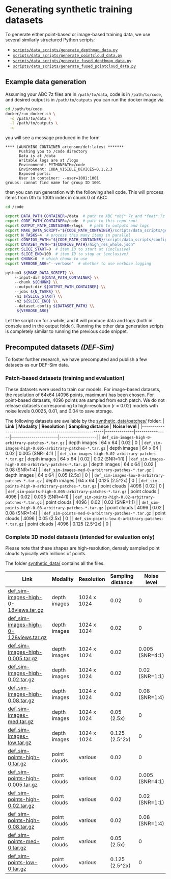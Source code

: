 # Generating synthetic training datasets

To generate either point-based or image-based training data, we use several similarly 
structured Python scripts:
 * [`scripts/data_scripts/generate_depthmap_data.py`](scripts/data_scripts/generate_depthmap_data.py) 
 * [`scripts/data_scripts/generate_pointcloud_data.py`](scripts/data_scripts/generate_pointcloud_data.py) 
* [`scripts/data_scripts/generate_fused_depthmap_data.py`](scripts/data_scripts/generate_fused_depthmap_data.py)
* [`scripts/data_scripts/generate_fused_pointcloud_data.py`](scripts/data_scripts/generate_fused_pointcloud_data.py) 

## Example data generation 

Assuming your ABC 7z files are in `/path/to/data`, 
code is in `/path/to/code`,
and desired output is in `/path/to/outputs`
you can run the docker image via 
```bash
cd /path/to/code
docker/run_docker.sh \
  -d /path/to/data \
  -l /path/to/outputs \
  -u 
```
you will see a message produced in the form
```
**** LAUNCHING CONTAINER artonson/def:latest *******
      Pushing you to /code directory
      Data is at /data
      Writable logs are at /logs
      Environment: PYTHONPATH=/code
      Environment: CUDA_VISIBLE_DEVICES=0,1,2,3
      Exposed ports:
      User in container: --user=1001:1001
groups: cannot find name for group ID 1001
```
then you can run generation with the following shell code. 
This will process items from 0th to 100th index in chunk 0 of ABC:
```bash
cd /code 

export DATA_PATH_CONTAINER=/data  # path to ABC *obj*.7z and *feat*.7z files
export CODE_PATH_CONTAINER=/code  # path to this repo root
export OUTPUT_PATH_CONTAINER=/logs   # path to outputs and logs
export MAKE_DATA_SCRIPT="${CODE_PATH_CONTAINER}/scripts/data_scripts/generate_depthmap_data.py"
export N_TASKS=4  # process this many items in parallel
export CONFIGS_PATH="${CODE_PATH_CONTAINER}/scripts/data_scripts/configs/depthmap_datasets"  # 
export DATASET_PATH="${CONFIGS_PATH}/high_res_whole.json"
export SLICE_START=0  # item ID to start at (inclusive)
export SLICE_END=100  # item ID to stop at (exclusive)
export CHUNK=0  # which chunk to use 
export VERBOSE_ARG="--verbose"  # whether to use verbose logging

python3 ${MAKE_DATA_SCRIPT} \\
    --input-dir ${DATA_PATH_CONTAINER} \\
    --chunk ${CHUNK} \\
    --output-dir ${OUTPUT_PATH_CONTAINER} \\
    --jobs ${N_TASKS} \\
    -n1 ${SLICE_START} \\
    -n2 ${SLICE_END} \\
    --dataset-config ${DATASET_PATH} \\
     ${VERBOSE_ARG}
```
Let the script run for a while, and it will produce 
data and logs (both in console and in the output 
folder). 
Running the other data generation scripts is completely similar
to running the previous code snippet. 


## Precomputed datasets *(DEF-Sim)*

To foster further research, we have precomputed and publish
a few datasets as our DEF-Sim data. 

### Patch-based datasets (training and evaluation)

These datasets were used to train our models. 
For image-based datasets, the resolution of 64x64 (4096 points, maximum) has been chosen. 
For point-based datasets, 4096 points are sampled from each patch. 
We do not release datasets corresponding to high-resolution (r = 0.02)
models with noise levels 0.0025, 0.01, and 0.04 to save storage. 

The following datasets are available by the 
[synthetic_data/patches/](https://www.dropbox.com/scl/fo/o1iwodlqs1ksd0riiymuq/h?dl=0&rlkey=37oc14dg1m5f0jzh6t1prjtbw) folder: 
| **Link**                                                  | **Modality** | **Resolution** | **Sampling distance** | **Noise level**  |
|-----------------------------------------------------------|--------------|----------------|-----------------------|------------------|
| `def_sim-images-high-0-arbitrary-patches-*.tar.gz`        | depth images | 64 x 64        | 0.02                  | 0                |
| `def_sim-images-high-0.005-arbitrary-patches-*.tar.gz`    | depth images | 64 x 64        | 0.02                  | 0.005 (SNR=4:1)  |
| `def_sim-images-high-0.02-arbitrary-patches-*.tar.gz`     | depth images | 64 x 64        | 0.02                  | 0.02 (SNR=1:1)   |
| `def_sim-images-high-0.08-arbitrary-patches-*.tar.gz`     | depth images | 64 x 64        | 0.02                  | 0.08 (SNR=1:4)   |
| `def_sim-images-med-0-arbitrary-patches-*.tar.gz`         | depth images | 64 x 64        | 0.05 (2.5x)           | 0                |
| `def_sim-images-low-0-arbitrary-patches-*.tar.gz`         | depth images | 64 x 64        | 0.125 (2.5^2x)        | 0                |
| `def_sim-points-high-0-arbitrary-patches-*.tar.gz`        | point clouds | 4096           | 0.02                  | 0                |
| `def_sim-points-high-0.005-arbitrary-patches-*.tar.gz`    | point clouds | 4096           | 0.02                  | 0.005 (SNR=4:1)  |
| `def_sim-points-high-0.02-arbitrary-patches-*.tar.gz`     | point clouds | 4096           | 0.02                  | 0.02 (SNR=1:1)   |
| `def_sim-points-high-0.08-arbitrary-patches-*.tar.gz`     | point clouds | 4096           | 0.02                  | 0.08 (SNR=1:4)   |
| `def_sim-points-med-0-arbitrary-patches-*.tar.gz`         | point clouds | 4096           | 0.05 (2.5x)           | 0                |
| `def_sim-points-low-0-arbitrary-patches-*.tar.gz`         | point clouds | 4096           | 0.125 (2.5^2x)        | 0                |

### Complete 3D model datasets (intended for evaluation only)

Please note that these shapes are high-resolution, densely 
sampled point clouds typically with millions of points. 

The folder [synthetic_data/](https://www.dropbox.com/scl/fo/mm9rnirl4l7pxba4h94kt/h?dl=0&rlkey=mfqa8b2lwmh4x7xaact7bat0c)
contains all the files.

| **Link**                                                                                                                    | **Modality** | **Resolution** | **Sampling distance** | **Noise level**  | **Num. views** | **Num. shapes** |
|-----------------------------------------------------------------------------------------------------------------------------|--------------|----------------|-----------------------|------------------|---------------|-----------------|
| [def_sim-images-high-0-18views.tar.gz](https://www.dropbox.com/s/v27gwxm9js3r6p7/def_sim-images-high-0-18views.tar.gz?dl=0) | depth images | 1024 x 1024    | 0.02                  | 0                | 18            | 85              | 
| [def_sim-images-high-0-128views.tar.gz](https://www.dropbox.com/s/2klbt953s684dn1/def_sim-images-high-0-128views.tar.gz?dl=0) | depth images | 1024 x 1024  | 0.02                  | 0                | 128           | 95              |
| [def_sim-images-high-0.005.tar.gz](https://www.dropbox.com/s/6foffi2unaoqtk4/def_sim-images-high-0.005.tar.gz?dl=0)         | depth images | 1024 x 1024    | 0.02                  | 0.005 (SNR=4:1)  | 18            | 87              |
| [def_sim-images-high-0.02.tar.gz](https://www.dropbox.com/s/o19o35zzq12ui49/def_sim-images-high-0.02.tar.gz?dl=0)           | depth images | 1024 x 1024    | 0.02                  | 0.02 (SNR=1:1)   | 18            | 87              |
| [def_sim-images-high-0.08.tar.gz](https://www.dropbox.com/s/cg25f2z7olkayto/def_sim-images-high-0.08.tar.gz?dl=0)           | depth images | 1024 x 1024    | 0.02                  | 0.08 (SNR=1:4)   | 18            | 87              |
| [def_sim-images-med.tar.gz](https://www.dropbox.com/s/ea166q3rmjubw30/def_sim-images-med-0.tar.gz?dl=0)                     | depth images | 1024 x 1024    | 0.05 (2.5x)           | 0                | 18            | 100             |
| [def_sim-images-low.tar.gz](https://www.dropbox.com/s/rnuvw2j2id5ntdf/def_sim-images-low-0.tar.gz?dl=0)                     | depth images | 1024 x 1024    | 0.125 (2.5^2x)        | 0                | 18            | 104             |
| [def_sim-points-high-0.tar.gz](https://www.dropbox.com/s/4tbni1lia1u2rte/def_sim-points-high-0.tar.gz?dl=0)                 | point clouds | various        | 0.02                  | 0                | point patches | 84              |
| [def_sim-points-high-0.005.tar.gz](https://www.dropbox.com/s/totynms1cshfa69/def_sim-points-high-0.005.tar.gz?dl=0)         | point clouds | various        | 0.02                  | 0.005 (SNR=4:1)  | point patches | 83              |
| [def_sim-points-high-0.02.tar.gz](https://www.dropbox.com/s/527qd7k3pq6gdcb/def_sim-points-high-0.02.tar.gz?dl=0)           | point clouds | various        | 0.02                  | 0.02 (SNR=1:1)   | point patches | 84              |
| [def_sim-points-high-0.08.tar.gz](https://www.dropbox.com/s/mk7p5sm3q32eztv/def_sim-points-high-0.08.tar.gz?dl=0)           | point clouds | various        | 0.02                  | 0.08 (SNR=1:4)   | point patches | 83              |
| [def_sim-points-med-0.tar.gz](https://www.dropbox.com/s/vx0m2eff8kxeho2/def_sim-points-med-0.tar.gz?dl=0)                   | point clouds | various        | 0.05 (2.5x)           | 0                | point patches | 103             |
| [def_sim-points-low-0.tar.gz](https://www.dropbox.com/s/xgjqyh2lc7couxp/def_sim-points-low-0.tar.gz?dl=0)                   | point clouds | various        | 0.125 (2.5^2x)        | 0                | point patches | 75              |
